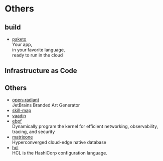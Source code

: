 # Others

## build

- [paketo](https://paketo.io/)
  <br/>Your app,<br/>
  in your favorite language,<br/>
  ready to run in the cloud<br/>

## Infrastructure as Code



## Others

- [open-radiant](https://github.com/JetBrains/open-radiant)
  <br/>JetBrains Branded Art Generator
- [skill-map](https://github.com/TeamStuQ/skill-map)
- [vaadin](https://vaadin.com/)
- [ebpf](https://ebpf.io/)
  <br/>Dynamically program the kernel for efficient networking, observability, tracing, and security
- [matrixone](https://www.matrixorigin.cn/)
  <br/>Hyperconverged cloud-edge native database
- [hcl](https://github.com/hashicorp/hcl)
  <br/>HCL is the HashiCorp configuration language.